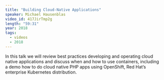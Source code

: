 ```yaml
---
title: "Building Cloud-Native Applications"
speaker: Michael Hausenblas
video_id: 417JirTmp2g
length: "59:31"
year: 2018
tags:
  - videos
  - 2018
---
```


In this talk we will review best practices developing and operating cloud native applications and discuss when and how to use containers, including a demo how to do cloud native PHP apps using OpenShift, Red Hat’s enterprise Kubernetes distribution.
